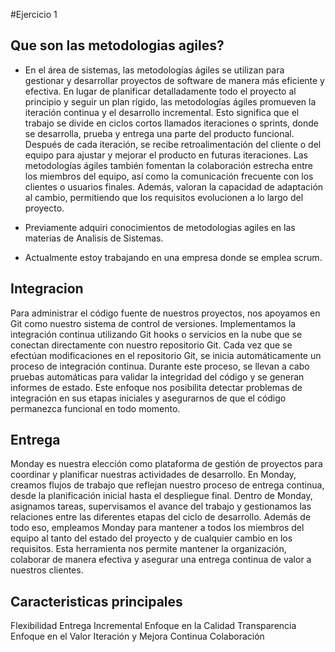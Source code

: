 #Ejercicio 1

## Que son las metodologias agiles?

* En el área de sistemas, las metodologías ágiles se utilizan para gestionar y desarrollar proyectos de software de manera más eficiente y efectiva. En lugar de planificar detalladamente todo el proyecto al principio y seguir un plan rígido, las metodologías ágiles promueven la iteración continua y el desarrollo incremental. Esto significa que el trabajo se divide en ciclos cortos llamados iteraciones o sprints, donde se desarrolla, prueba y entrega una parte del producto funcional. Después de cada iteración, se recibe retroalimentación del cliente o del equipo para ajustar y mejorar el producto en futuras iteraciones. Las metodologías ágiles también fomentan la colaboración estrecha entre los miembros del equipo, así como la comunicación frecuente con los clientes o usuarios finales. Además, valoran la capacidad de adaptación al cambio, permitiendo que los requisitos evolucionen a lo largo del proyecto.

* Previamente adquiri conocimientos de metodologias agiles en las materias de Analisis de Sistemas.

* Actualmente estoy trabajando en una empresa donde se emplea scrum.

## Integracion

Para administrar el código fuente de nuestros proyectos, nos apoyamos en Git como nuestro sistema de control de versiones.
Implementamos la integración continua utilizando Git hooks o servicios en la nube que se conectan directamente con nuestro repositorio Git.
Cada vez que se efectúan modificaciones en el repositorio Git, se inicia automáticamente un proceso de integración continua.
Durante este proceso, se llevan a cabo pruebas automáticas para validar la integridad del código y se generan informes de estado.
Este enfoque nos posibilita detectar problemas de integración en sus etapas iniciales y asegurarnos de que el código permanezca funcional en todo momento.

## Entrega

Monday es nuestra elección como plataforma de gestión de proyectos para coordinar y planificar nuestras actividades de desarrollo.
En Monday, creamos flujos de trabajo que reflejan nuestro proceso de entrega continua, desde la planificación inicial hasta el despliegue final.
Dentro de Monday, asignamos tareas, supervisamos el avance del trabajo y gestionamos las relaciones entre las diferentes etapas del ciclo de desarrollo.
Además de todo eso, empleamos Monday para mantener a todos los miembros del equipo al tanto del estado del proyecto y de cualquier cambio en los requisitos.
Esta herramienta nos permite mantener la organización, colaborar de manera efectiva y asegurar una entrega continua de valor a nuestros clientes.

## Caracteristicas principales

Flexibilidad
Entrega Incremental
Enfoque en la Calidad
Transparencia
Enfoque en el Valor
Iteración y Mejora Continua
Colaboración